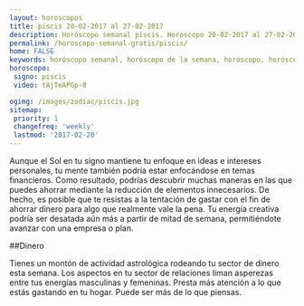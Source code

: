```yaml
---
layout: horoscopos
title: piscis 20-02-2017 al 27-02-2017 
description: Horóscopo semanal piscis. Horoscopo 20-02-2017 al 27-02-2017. Horoscopos univision gratis
permalink: /horoscopo-semanal-gratis/piscis/
home: FALSE
keywords: horóscopo semanal, horóscopo de la semana, horóscopo, horóscopo gratis,horóscopos, horóscopo esperanza gracia, horoscopos piscis la semana, horóscopos gratis, Tarot, Astrologia, Zodíaco, piscis, horoscopo gratis
horoscopo:
 signo: piscis
 video: tAjTeAPGp-8

ogimg: /images/zodiac/piscis.jpg
sitemap:
 priority: 1
 changefreq: 'weekly'
 lastmod: '2017-02-20'
---
```



Aunque el Sol en tu signo mantiene tu enfoque en ideas e intereses personales, tu mente también podría estar enfocándose en temas financieros. Como resultado, podrías descubrir muchas maneras en las que puedes ahorrar mediante la reducción de elementos innecesarios. De hecho, es posible que te resistas a la tentación de gastar con el fin de ahorrar dinero para algo que realmente vale la pena. Tu energía creativa podría ser desatada aún más a partir de mitad de semana, permitiéndote avanzar con una empresa o plan.

##Dinero

Tienes un montón de actividad astrológica rodeando tu sector de dinero esta semana. Los aspectos en tu sector de relaciones liman asperezas entre tus energías masculinas y femeninas. Presta más atención a lo que estás gastando en tu hogar. Puede ser más de lo que piensas.